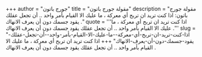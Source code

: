 +++
author = "جورج باتون"
title = "مقولة جورج باتون"
description = "مقولة جورج باتون: اذا كنت تريد ان تربح أي معركة ، ما عليك الا القيام بأمر واحد .. أن تجعل عقلك يقود جسمك دون أن يعرف الانهاك ."
quote = '''اذا كنت تريد ان تربح أي معركة ، ما عليك الا القيام بأمر واحد .. أن تجعل عقلك يقود جسمك دون أن يعرف الانهاك .'''
slug = "اذا-كنت-تريد-ان-تربح-أي-معركة--ما-عليك-الا-القيام-بأمر-واحد--أن-تجعل-عقلك-يقود-جسمك-دون-أن-يعرف-الانهاك"
+++
اذا كنت تريد ان تربح أي معركة ، ما عليك الا القيام بأمر واحد .. أن تجعل عقلك يقود جسمك دون أن يعرف الانهاك .
